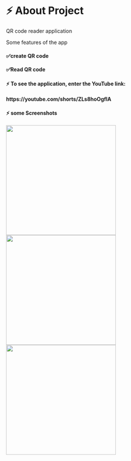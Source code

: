 # ⚡ About Project
QR code reader application
>>
Some features of the app
<h4>✅create QR code</h4>
<h4>✅Read QR code</h4>
<h4>⚡ To see the application, enter the YouTube link:</h4>
<h4>https://youtube.com/shorts/ZLs8hoOgflA</h4>

<h4>⚡ some Screenshots</h4>
<image src="https://github.com/adnan1852001/Qr-Reader-App/assets/80911322/385ee742-423c-459b-9a13-d2abc104635e" width=300>
<image src="https://github.com/adnan1852001/Qr-Reader-App/assets/80911322/1c55d4c6-e52b-4541-96dd-f36d94e50b1f" width=300>
<image src="https://github.com/adnan1852001/Qr-Reader-App/assets/80911322/0fae126f-c068-41f0-a7ca-e718306437f6" width=300>
